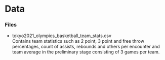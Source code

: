 # Data

### Files
* tokyo2021_olympics_basketball_team_stats.csv  
  Contains team statistics such as 2 point, 3 point and free throw percentages, count of assists,
  rebounds and others per encounter and team average in the preliminary stage consisting of 3 games per team.
  
